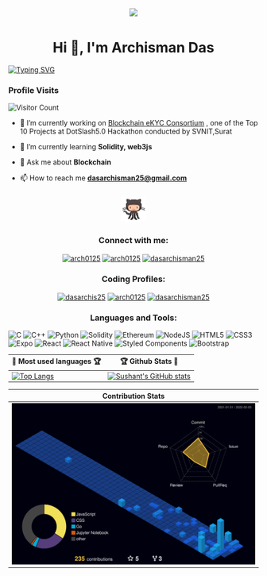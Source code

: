 <h1 align="center"> <a href="#"><img width="30%" height="auto" src="https://cdn.dribbble.com/users/420183/screenshots/2875637/octocat_github.gif" height="175px"/></a></h1>

<h1 align="center">Hi 👋, I'm Archisman Das</h1>

  
[![Typing SVG](https://readme-typing-svg.herokuapp.com?font=Montserrat&color=%239333F7&vCenter=true&lines=A+Passionate+Blockchain+Developer;Opensource+Contributor+at+Zulip)](https://git.io/typing-svg)

<h3>Profile Visits</h3>

![Visitor Count](https://profile-counter.glitch.me/Arch0125/count.svg)

- 🔭 I’m currently working on [Blockchain eKYC Consortium](https://github.com/Arch0125/Blockchain-eKYC-Consortium) , one of the Top 10 Projects at DotSlash5.0 Hackathon conducted by SVNIT,Surat

- 🌱 I’m currently learning **Solidity, web3js**

- 💬 Ask me about **Blockchain**

- 📫 How to reach me **dasarchisman25@gmail.com**

<h3 align="center"><img width="10%" height="auto" src="https://raw.githubusercontent.com/iCharlesZ/FigureBed/master/img/octocat.gif"/></h3>
<h3 align="center" > Connect with me: </h3>
<p align="center">
  <a href="https://linkedin.com/in/arch0125" target="blank"><img align="center" src="https://img.shields.io/badge/Arch0125-%230077B5.svg?style=for-the-badge&logo=linkedin&logoColor=white)" alt="arch0125"  /></a>
  <a href="https://twitter.com/Arch_0125" target="blank"><img align="center" src="https://img.shields.io/badge/Arch_0125-%231DA1F2.svg?style=for-the-badge&logo=Twitter&logoColor=white" alt="arch0125"  /></a>
  <a href="https://www.instagram.com/dasarchisman25" target="blank"><img align="center" src="https://img.shields.io/badge/dasarchisman25-%23E4405F.svg?style=for-the-badge&logo=Instagram&logoColor=white" alt="dasarchisman25"  /></a>
</p>

<h3 align="center">Coding Profiles:</h3>
<p align="center">
<a href="https://www.codechef.com/users/dasarchis25" target="blank"><img align="center" src="https://img.shields.io/badge/dasarchis25-%23964B00.svg?style=for-the-badge&logo=CodeChef&logoColor=white" alt="dasarchis25"/></a>
<a href="https://codeforces.com/profile/arch0125" target="blank"><img align="center" src="https://img.shields.io/badge/Arch0125-445f9d?style=for-the-badge&logo=Codeforces&logoColor=white" alt="arch0125"/></a>
<a href="https://www.leetcode.com/dasarchisman25" target="blank"><img align="center" src="https://img.shields.io/badge/dasarchisman25-000000?style=for-the-badge&logo=LeetCode&logoColor=#d16c06" alt="dasarchisman25"/></a>
</p>

<h3 align="center">Languages and Tools:</h3>

  ![C](https://img.shields.io/badge/c-%2300599C.svg?style=for-the-badge&logo=c&logoColor=white)
  ![C++](https://img.shields.io/badge/c++-%2300599C.svg?style=for-the-badge&logo=c%2B%2B&logoColor=white)
  ![Python](https://img.shields.io/badge/python-3670A0?style=for-the-badge&logo=python&logoColor=ffdd54)
  ![Solidity](https://img.shields.io/badge/Solidity-%23363636.svg?style=for-the-badge&logo=solidity&logoColor=white)
  ![Ethereum](https://img.shields.io/badge/Ethereum-3C3C3D?style=for-the-badge&logo=Ethereum&logoColor=white)
  ![NodeJS](https://img.shields.io/badge/node.js-6DA55F?style=for-the-badge&logo=node.js&logoColor=white)
  ![HTML5](https://img.shields.io/badge/html5-%23E34F26.svg?style=for-the-badge&logo=html5&logoColor=white)
  ![CSS3](https://img.shields.io/badge/css3-%231572B6.svg?style=for-the-badge&logo=css3&logoColor=white)
  ![Expo](https://img.shields.io/badge/expo-1C1E24?style=for-the-badge&logo=expo&logoColor=#D04A37)
  ![React](https://img.shields.io/badge/react-%2320232a.svg?style=for-the-badge&logo=react&logoColor=%2361DAFB)
  ![React Native](https://img.shields.io/badge/react_native-%2320232a.svg?style=for-the-badge&logo=react&logoColor=%2361DAFB)
  ![Styled Components](https://img.shields.io/badge/styled--components-DB7093?style=for-the-badge&logo=styled-components&logoColor=white)
  ![Bootstrap](https://img.shields.io/badge/bootstrap-%23563D7C.svg?style=for-the-badge&logo=bootstrap&logoColor=white)

<!--![](./profile-3d-contrib/profile-night-view.svg)-->

|🎯 Most used languages 🏆| 🏆 Github Stats 🔭|
|----------------------------------|----------------------------|
|[![Top Langs](https://github-readme-stats.vercel.app/api/top-langs/?username=Arch0125&theme=midnight-purple&layout=compact&hide=css)](https://github.com/anuraghazra/github-readme-stats) | [![Sushant's GitHub stats](https://github-readme-stats.vercel.app/api?username=Arch0125&show_icons=true&theme=midnight-purple&hide_title=true)](https://github.com/Arch0125)|

|  Contribution Stats  |
|----------------------|
| ![](./profile-3d-contrib/profile-night-view.svg) |
